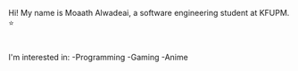 Hi! My name is Moaath Alwadeai, a software engineering student
at KFUPM. ⭐
#
I'm interested in: 
-Programming
-Gaming
-Anime
